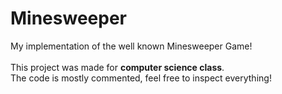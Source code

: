 # Minesweeper
My implementation of the well known Minesweeper Game!
<br>
<br>
This project was made for <b>computer science class</b>. <br>
The code is mostly commented, feel free to inspect everything!